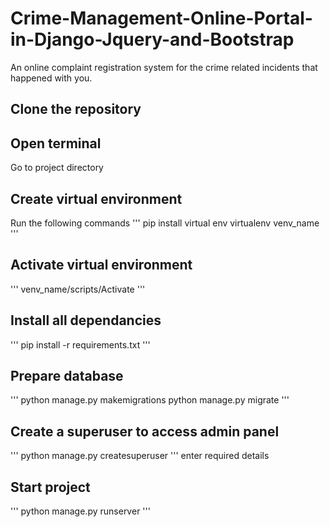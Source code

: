 # Crime-Management-Online-Portal-in-Django-Jquery-and-Bootstrap
An online complaint registration system for the crime related incidents that happened with you. 

## Clone the repository

## Open terminal 
Go to project directory

## Create virtual environment
Run the following commands
'''
pip install virtual env
virtualenv venv_name
'''

## Activate virtual environment
'''
venv_name/scripts/Activate
'''

## Install all dependancies
'''
pip install -r requirements.txt
'''

## Prepare database
'''
python manage.py makemigrations
python manage.py migrate
'''

## Create a superuser to access admin panel
'''
python manage.py createsuperuser
'''
enter required details

## Start project
'''
python manage.py runserver
'''
